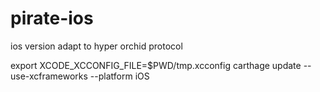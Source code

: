 # pirate-ios
ios version adapt to hyper orchid protocol

export XCODE_XCCONFIG_FILE=$PWD/tmp.xcconfig
carthage update --use-xcframeworks --platform iOS
